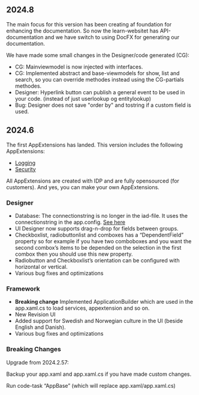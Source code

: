 ## 2024.8

The main focus for this version has been creating af foundation for enhancing the documentation. So now the learn-websitet has API-documentation and we have switch to using DocFX for generating our documentation.

We have made some small changes in the Designer/code generated (CG):

- CG: Mainviewmodel is now injected with interfaces.
- CG: Implemented abstract and base-viewmodels for show, list and search, so you can override methodes instead using the CG-partials methodes.
- Designer: Hyperlink button can publish a general event to be used in your code. (instead of just userlookup og entitylookup)
- Bug: Designer does not save "order by" and tostring if a custom field is used.


## 2024.6

The first AppExtensions has landed. This version includes the following AppExtensions:

-	[Logging](../appextensions/log/index.md)
-	[Security](../appextensions/security/index.md)

All AppExtensions are created with IDP and are fully opensourced (for customers). And yes, you can make your own AppExtensions.

### Designer

- Database: The connectionstring is no longer in the iad-file. It uses the connectionstring in the app.config. [See here](../gettingstarted/guide//elements/database.md)
- UI Designer now supports drag-n-drop for fields between groups.
- Checkboxlist, radiobuttonlist and comboxes has a “DependentField” property so for example if you have two comboboxes and you want the second combox’s items to be depended on the selection in the first combox then you should use this new property.
- Radiobutton and Checkboxlist’s orientation can be configured with horizontal or vertical.
- Various bug fixes and optimizations

### Framework

- **Breaking change** Implemented ApplicationBuilder which are used in the app.xaml.cs to load services, appextension and so on. 
- New Revision UI
- Added support for Swedish and Norwegian culture in the UI (beside English and Danish).
- Various bug fixes and optimizations

### Breaking Changes

Upgrade from 2024.2.57:

Backup your app.xaml and app.xaml.cs if you have made custom changes.

Run code-task “AppBase” (which will replace app.xaml/app.xaml.cs)


